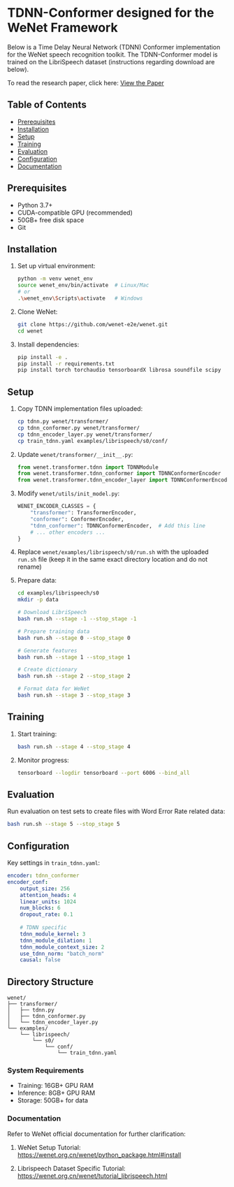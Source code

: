# TDNN-Conformer designed for the WeNet Framework

Below is a Time Delay Neural Network (TDNN) Conformer implementation for the WeNet speech recognition toolkit.
The TDNN-Conformer model is trained on the LibriSpeech dataset (instructions regarding download are below).

To read the research paper, click here: [View the Paper](TDNN_Conformer.pdf)

## Table of Contents

- [Prerequisites](#prerequisites)
- [Installation](#installation)
- [Setup](#setup)
- [Training](#training)
- [Evaluation](#evaluation)
- [Configuration](#configuration)
- [Documentation](#documentation)

## Prerequisites

* Python 3.7+
* CUDA-compatible GPU (recommended)
* 50GB+ free disk space
* Git

## Installation

1. Set up virtual environment:
   ```bash
   python -m venv wenet_env
   source wenet_env/bin/activate  # Linux/Mac
   # or
   .\wenet_env\Scripts\activate   # Windows
   ```

2. Clone WeNet:
   ```bash
   git clone https://github.com/wenet-e2e/wenet.git
   cd wenet
   ```

3. Install dependencies:
   ```bash
   pip install -e .
   pip install -r requirements.txt
   pip install torch torchaudio tensorboardX librosa soundfile scipy
   ```

## Setup

1. Copy TDNN implementation files uploaded:
   ```bash
   cp tdnn.py wenet/transformer/
   cp tdnn_conformer.py wenet/transformer/
   cp tdnn_encoder_layer.py wenet/transformer/
   cp train_tdnn.yaml examples/librispeech/s0/conf/
   ```

2. Update `wenet/transformer/__init__.py`:
   ```python
   from wenet.transformer.tdnn import TDNNModule
   from wenet.transformer.tdnn_conformer import TDNNConformerEncoder
   from wenet.transformer.tdnn_encoder_layer import TDNNConformerEncoderLayer
   ```

3. Modify `wenet/utils/init_model.py`:
   ```python
   WENET_ENCODER_CLASSES = {
       "transformer": TransformerEncoder,
       "conformer": ConformerEncoder,
       "tdnn_conformer": TDNNConformerEncoder,  # Add this line
       # ... other encoders ...
   }
   ```

4. Replace `wenet/examples/librispeech/s0/run.sh` with the uploaded `run.sh` file (keep it in the same exact directory location and do not rename)

5. Prepare data:
   ```bash
   cd examples/librispeech/s0
   mkdir -p data
   
   # Download LibriSpeech
   bash run.sh --stage -1 --stop_stage -1
   
   # Prepare training data
   bash run.sh --stage 0 --stop_stage 0
   
   # Generate features
   bash run.sh --stage 1 --stop_stage 1
   
   # Create dictionary
   bash run.sh --stage 2 --stop_stage 2
   
   # Format data for WeNet
   bash run.sh --stage 3 --stop_stage 3
   ```

## Training

1. Start training:
   ```bash
   bash run.sh --stage 4 --stop_stage 4
   ```

2. Monitor progress:
   ```bash
   tensorboard --logdir tensorboard --port 6006 --bind_all
   ```

## Evaluation

Run evaluation on test sets to create files with Word Error Rate related data:
```bash
bash run.sh --stage 5 --stop_stage 5
```

## Configuration

Key settings in `train_tdnn.yaml`:

```yaml
encoder: tdnn_conformer
encoder_conf:
    output_size: 256
    attention_heads: 4
    linear_units: 1024
    num_blocks: 6
    dropout_rate: 0.1
    
    # TDNN specific
    tdnn_module_kernel: 3
    tdnn_module_dilation: 1
    tdnn_module_context_size: 2
    use_tdnn_norm: "batch_norm"
    causal: false
```

## Directory Structure

```
wenet/
├── transformer/
│   ├── tdnn.py
│   ├── tdnn_conformer.py
│   └── tdnn_encoder_layer.py
└── examples/
    └── librispeech/
        └── s0/
            └── conf/
                └── train_tdnn.yaml
```

### System Requirements

- Training: 16GB+ GPU RAM
- Inference: 8GB+ GPU RAM
- Storage: 50GB+ for data

### Documentation

Refer to WeNet official documentation for further clarification:

1. WeNet Setup Tutorial: https://wenet.org.cn/wenet/python_package.html#install

2. Librispeech Dataset Specific Tutorial: https://wenet.org.cn/wenet/tutorial_librispeech.html
